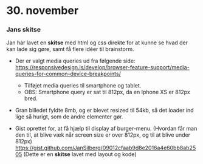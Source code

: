 # 30. november




### Jans skitse
Jan har lavet en <strong>skitse</strong> med html og css direkte for at kunne se hvad der kan lade sig gøre, samt få flere idéer til brainstorm.
 - Der er valgt media queries ud fra følgende side: https://responsivedesign.is/develop/browser-feature-support/media-queries-for-common-device-breakpoints/
    - Tilføjet media queries til smartphone og tablet.
    - OBS: Smartphone query er sat til 812px, da en Iphone XS er 812px bred.

- Gran billedet fyldte 8mb, og er blevet resized til 54kb, så det loader ind lige så hurigt, som de andre elementer gør.
- Gist oprettet for, at få hjælp til display af burger-menu. (Hvordan får man den til, at blive væk når screen size er over 812px, og til at blive under 812px) https://gist.github.com/JanSilberg/09012cfaab9d8e2016a4e60bb8ab2505
(Dette er en <strong>skitse</strong> lavet med layout og kode)





